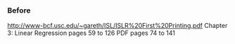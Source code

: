 ### Before

http://www-bcf.usc.edu/~gareth/ISL/ISLR%20First%20Printing.pdf
Chapter 3: Linear Regression
pages 59 to 126
PDF pages 74 to 141
